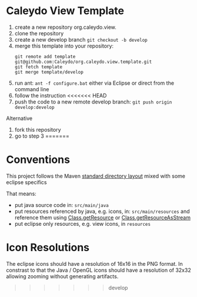 Caleydo View Template
=========================

1. create a new repository org.caleydo.view.<name>
2. clone the repository
3. create a new develop branch ```git checkout -b develop```
3. merge this template into your repository: 
   ~~~
   git remote add template git@github.com:Caleydo/org.caleydo.view.template.git
   git fetch template
   git merge template/develop
   ~~~
3. run ant: ```ant -f configure.bat``` either via Eclipse or direct from the command line
4. follow the instruction
<<<<<<< HEAD
5. push the code to a new remote develop branch: ```git push origin develop:develop```

Alternative
1. fork this repository
2. go to step 3
=======


Conventions
========================
This project follows the Maven [standard directory layout](https://maven.apache.org/guides/introduction/introduction-to-the-standard-directory-layout.html) mixed with some eclipse specifics

That means: 
 * put java source code in: ```src/main/java```
 * put resources referenced by java, e.g. icons, in: ```src/main/resources``` and 
   reference them using [Class.getResource](http://docs.oracle.com/javase/7/docs/api/java/lang/Class.html#getResource(java.lang.String)) or [Class.getResourceAsStream](http://docs.oracle.com/javase/7/docs/api/java/lang/Class.html#getResourceAsStream(java.lang.String) )
 * put eclipse only resources, e.g. view icons, in ```resources```

Icon Resolutions
=======================
The eclipse icons should have a resolution of 16x16 in the PNG format. 
In constrast to that the Java / OpenGL icons should have a resolution of 32x32 allowing zooming without generating artifacts.
>>>>>>> develop
